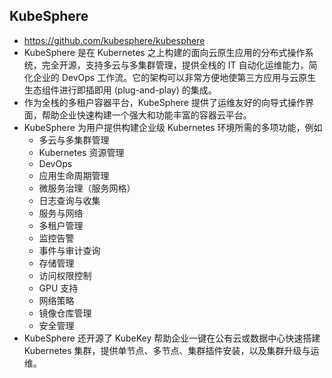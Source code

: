 ## KubeSphere
- https://github.com/kubesphere/kubesphere
- KubeSphere 是在 Kubernetes 之上构建的面向云原生应用的分布式操作系统，完全开源，支持多云与多集群管理，提供全栈的 IT 自动化运维能力，简化企业的 DevOps 工作流。它的架构可以非常方便地使第三方应用与云原生生态组件进行即插即用 (plug-and-play) 的集成。
- 作为全栈的多租户容器平台，KubeSphere 提供了运维友好的向导式操作界面，帮助企业快速构建一个强大和功能丰富的容器云平台。
- KubeSphere 为用户提供构建企业级 Kubernetes 环境所需的多项功能，例如
	- 多云与多集群管理
	- Kubernetes 资源管理
	- DevOps
	- 应用生命周期管理
	- 微服务治理（服务网格）
	- 日志查询与收集
	- 服务与网络
	- 多租户管理
	- 监控告警
	- 事件与审计查询
	- 存储管理
	- 访问权限控制
	- GPU 支持
	- 网络策略
	- 镜像仓库管理
	- 安全管理
- KubeSphere 还开源了 KubeKey 帮助企业一键在公有云或数据中心快速搭建 Kubernetes 集群，提供单节点、多节点、集群插件安装，以及集群升级与运维。